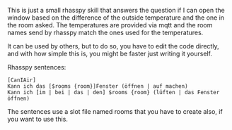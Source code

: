 This is just a small rhasspy skill that answers the question if I can open the window based on the difference of the 
outside temperature and the one in the room asked. The temperatures are provided via mqtt and the room names send by rhasspy 
match the ones used for the temperatures.

It can be used by others, but to do so, you have to edit the code directly, and with how simple this is, you might be 
faster just writing it yourself.

Rhasspy sentences:
```
[CanIAir]
Kann ich das [$rooms {room}]Fenster (öffnen | auf machen)
Kann ich [im | bei | das | den] $rooms {room} (lüften | das Fenster öffnen)
```
The sentences use a slot file named rooms that you have to create also, if you want to use this. 